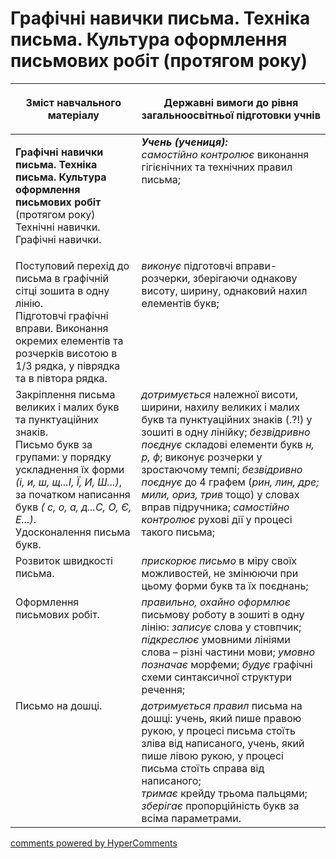 <div id="hypercomments_widget" class="js-hypercomments-widget invisible"></div>

# Графічні навички письма. Техніка письма. Культура оформлення письмових робіт (протягом року)

<table>
<thead>
  <tr>
    <th width="40%" align="center"><p>Зміст навчального матеріалу</p></td>
    <th width="60%" align="center"><p>Державні вимоги до рівня загальноосвітньої підготовки учнів</p></td>
  </tr>
</thead>
<tbody>
  <tr>
    <td width="40%" style="vertical-align:top !important;">
    <p><b>Графічні навички письма. Техніка письма. Культура оформлення письмових робіт</b> (протягом року)<br>
Технічні навички.<br>
 Графічні навички.<br></td>
    <td width="60%" style="vertical-align:top !important;">
<i><b>Учень (учениця):</b></i><br>
<i>самостійно контролює</i> виконання гігієнічних та технічних правил письма;<br></td>
  </tr>
  <tr>
    <td width="40%" style="vertical-align:top !important;">
Поступовий перехід до письма в графічній сітці зошита в одну лінію.<br>
Підготовчі графічні вправи. Виконання окремих елементів та розчерків висотою в 1/3 рядка, у піврядка та в півтора рядка. <br></td>
    <td width="60%" style="vertical-align:top !important;">
<i>виконує</i> підготовчі вправи-розчерки, зберігаючи однакову висоту, ширину, однаковий нахил елементів букв;<br></td>
  </tr>
  <tr>
    <td width="40%" style="vertical-align:top !important;">
Закріплення письма великих і малих букв та пунктуаційних знаків.<br>
Письмо букв за групами: у порядку ускладнення їх форми <i>(і, и, ш, щ...І, Ї, И, Ш...)</i>, за початком написання букв <i>( с, о, а, д...С, О, Є, Е...)</i>.<br>
Удосконалення письма букв.<br></td>
    <td width="60%" style="vertical-align:top !important;">
<i>дотримується</i> належної висоти, ширини, нахилу великих і малих букв та пунктуаційних знаків (.?!) у зошиті в одну лінійку;
<i>безвідривно поєднує</i> складові елементи букв <i>н, р, ф</i>;
виконує розчерки у зростаючому темпі;
<i>безвідривно поєднує</i> до 4 графем (<i>рин, лин, дре; мили, ориз, трив</i> тощо) у словах вправ підручника; <i>самостійно контролює</i> рухові дії у процесі такого письма;<br></td>
  </tr>
  <tr>
    <td width="40%" style="vertical-align:top !important;">
Розвиток швидкості письма.<br></td>
    <td width="60%" style="vertical-align:top !important;">
<i>прискорює письмо</i> в міру своїх можливостей, не змінюючи при цьому форми букв та їх поєднань; </td>
  </tr>
  <tr>
    <td width="40%" style="vertical-align:top !important;">
Оформлення письмових робіт.</td>
    <td width="60%" style="vertical-align:top !important;">
<i>правильно, охайно оформлює</i> письмову роботу в зошиті в одну лінію: <i>записує</i> слова у стовпчик;  <i>підкреслює</i> умовними лініями слова – різні частини мови; <i>умовно позначає</i> морфеми; <i>будує</i> графічні схеми синтаксичної структури речення; </td>
  </tr>
  <tr>
    <td width="40%" style="vertical-align:top !important;">
Письмо на дошці.</td>
    <td width="60%" style="vertical-align:top !important;">
<i>дотримується правил</i> письма на дошці: учень, який пише правою рукою, у процесі письма стоїть зліва від написаного, учень, який пише лівою рукою, у процесі письма стоїть справа від написаного; <br>
<i>тримає</i> крейду трьома пальцями; <i>зберігає</i> пропорційність букв за всіма параметрами.<br></td>
  </tr>
</tbody>
</table>

<div class="js-hypercomments-container">
<a href="http://hypercomments.com" class="hc-link" title="comments widget">comments powered by HyperComments</a>
</div>